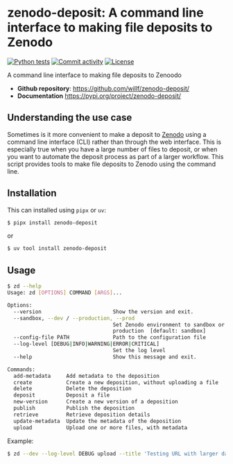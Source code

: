# zenodo-deposit: A command line interface to making file deposits to Zenodo

[![Python tests](https://github.com/willf/zenodo-deposit/actions/workflows/test.yml/badge.svg)](https://github.com/willf/zenodo-deposit/actions/workflows/test.yml)
[![Commit activity](https://img.shields.io/github/commit-activity/m/willf/zenodo-deposit)](https://img.shields.io/github/commit-activity/m/willf/zenodo-deposit)
[![License](https://img.shields.io/github/license/willf/zenodo-deposit)](https://img.shields.io/github/license/willf/zenodo-deposit)

A command line interface to making file deposits to Zenoodo

- **Github repository**: <https://github.com/willf/zenodo-deposit/>
- **Documentation** <https://pypi.org/project/zenodo-deposit/>

## Understanding the use case

Sometimes is it more convenient to make a deposit to [Zenodo](https://zenodo.org) using a
command line interface (CLI) rather than through the web interface. This
is especially true when you have a large number of files to deposit, or
when you want to automate the deposit process as part of a larger workflow.
This script provides tools to make file deposits to Zenodo using
the command line.

## Installation

This can installed using `pipx` or `uv`:

```bash
$ pipx install zenodo-deposit
```

or

```bash
$ uv tool install zenodo-deposit
```

## Usage

```bash
$ zd --help
Usage: zd [OPTIONS] COMMAND [ARGS]...

Options:
  --version                       Show the version and exit.
  --sandbox, --dev / --production, --prod
                                  Set Zenodo environment to sandbox or
                                  production  [default: sandbox]
  --config-file PATH              Path to the configuration file
  --log-level [DEBUG|INFO|WARNING|ERROR|CRITICAL]
                                  Set the log level
  --help                          Show this message and exit.

Commands:
  add-metadata     Add metadata to the deposition
  create           Create a new deposition, without uploading a file
  delete           Delete the deposition
  deposit          Deposit a file
  new-version      Create a new version of a deposition
  publish          Publish the deposition
  retrieve         Retrieve deposition details
  update-metadata  Update the metadata of the deposition
  upload           Upload one or more files, with metadata

```

Example:

```bash
$ zd --dev --log-level DEBUG upload --title 'Testing URL with larger dataset' --type 'dataset' --keywords 'rmp, epa' --name 'Fitzgerald, Will' --affiliation 'EDGI' --description 'Location database' --metadata metadata.toml https://edg.epa.gov/EPADataCommons/public/OA/EPA_SmartLocationDatabase_V3_Jan_2021_Final.csv
```
